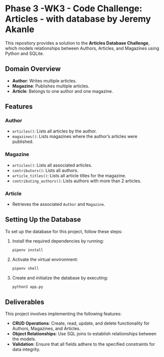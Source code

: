 # Phase 3 -WK3 - Code Challenge: Articles - with database by Jeremy Akanle

This repository provides a solution to the **Articles Database Challenge**, which models relationships between Authors, Articles, and Magazines using Python and SQLite.

## Domain Overview

- **Author**: Writes multiple articles.
- **Magazine**: Publishes multiple articles.
- **Article**: Belongs to one author and one magazine.

## Features

### Author
- `articles()`: Lists all articles by the author.
- `magazines()`: Lists magazines where the author’s articles were published.

### Magazine
- `articles()`: Lists all associated articles.
- `contributors()`: Lists all authors.
- `article_titles()`: Lists all article titles for the magazine.
- `contributing_authors()`: Lists authors with more than 2 articles.

### Article
- Retrieves the associated `Author` and `Magazine`.

## Setting Up the Database

To set up the database for this project, follow these steps:

1. Install the required dependencies by running:

    ```bash
    pipenv install
    ```

2. Activate the virtual environment:

    ```bash
    pipenv shell
    ```

3. Create and initialize the database by executing:

    ```bash
    python3 app.py
    ```

## Deliverables

This project involves implementing the following features:

- **CRUD Operations**: Create, read, update, and delete functionality for Authors, Magazines, and Articles.
- **Object Relationships**: Use SQL joins to establish relationships between the models.
- **Validation**: Ensure that all fields adhere to the specified constraints for data integrity.

